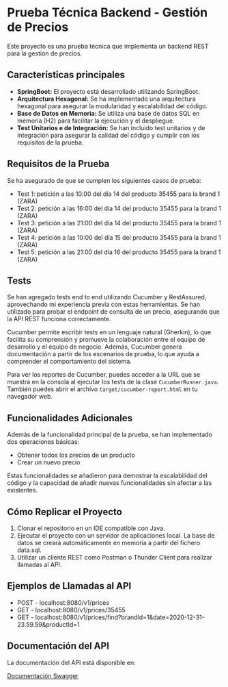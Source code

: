 # Prueba Técnica Backend - Gestión de Precios

Este proyecto es una prueba técnica que implementa un backend REST para la gestión de precios.

## Características principales

*   **SpringBoot:** El proyecto está desarrollado utilizando SpringBoot.
*   **Arquitectura Hexagonal:** Se ha implementado una arquitectura hexagonal para asegurar la modularidad y escalabilidad del código.
*   **Base de Datos en Memoria:** Se utiliza una base de datos SQL en memoria (H2) para facilitar la ejecución y el despliegue.
*   **Test Unitarios e de Integración:** Se han incluido test unitarios y de integración para asegurar la calidad del código y cumplir con los requisitos de la prueba.

## Requisitos de la Prueba

Se ha asegurado de que se cumplen los siguientes casos de prueba:

*   Test 1: petición a las 10:00 del día 14 del producto 35455 para la brand 1 (ZARA)
*   Test 2: petición a las 16:00 del día 14 del producto 35455 para la brand 1 (ZARA)
*   Test 3: petición a las 21:00 del día 14 del producto 35455 para la brand 1 (ZARA)
*   Test 4: petición a las 10:00 del día 15 del producto 35455 para la brand 1 (ZARA)
*   Test 5: petición a las 21:00 del día 16 del producto 35455 para la brand 1 (ZARA)

## Tests

Se han agregado tests end to end utilizando Cucumber y RestAssured, aprovechando mi experiencia previa con estas herramientas. Se han utilizado para probar el endpoint de consulta de un precio, asegurando que la API REST funciona correctamente.

Cucumber permite escribir tests en un lenguaje natural (Gherkin), lo que facilita su comprensión y promueve la colaboración entre el equipo de desarrollo y el equipo de negocio. Además, Cucumber genera documentación a partir de los escenarios de prueba, lo que ayuda a comprender el comportamiento del sistema.

Para ver los reportes de Cucumber, puedes acceder a la URL que se muestra en la consola al ejecutar los tests de la clase `CucumberRunner.java`. También puedes abrir el archivo `target/cucumber-report.html` en tu navegador web.

## Funcionalidades Adicionales

Además de la funcionalidad principal de la prueba, se han implementado dos operaciones básicas:

*   Obtener todos los precios de un producto
*   Crear un nuevo precio

Estas funcionalidades se añadieron para demostrar la escalabilidad del código y la capacidad de añadir nuevas funcionalidades sin afectar a las existentes.

## Cómo Replicar el Proyecto

1.  Clonar el repositorio en un IDE compatible con Java.
2.  Ejecutar el proyecto con un servidor de aplicaciones local. La base de datos se creará automáticamente en memoria a partir del fichero data.sql.
3.  Utilizar un cliente REST como Postman o Thunder Client para realizar llamadas al API.

## Ejemplos de Llamadas al API
*   POST  - localhost:8080/v1/prices
*   GET   - localhost:8080/v1/prices/35455
*   GET   - localhost:8080/v1/prices/find?brandId=1&date=2020-12-31-23.59.59&productId=1

## Documentación del API

La documentación del API está disponible en:

[Documentación Swagger](http://localhost:8080/swagger-ui/index.html)
